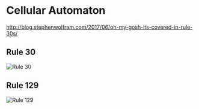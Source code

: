 # Cellular Automaton

http://blog.stephenwolfram.com/2017/06/oh-my-gosh-its-covered-in-rule-30s/

## Rule 30

![Rule 30](http://i.imgur.com/xjx8AvC.png)

## Rule 129

![Rule 129](http://i.imgur.com/miuXfse.png)
